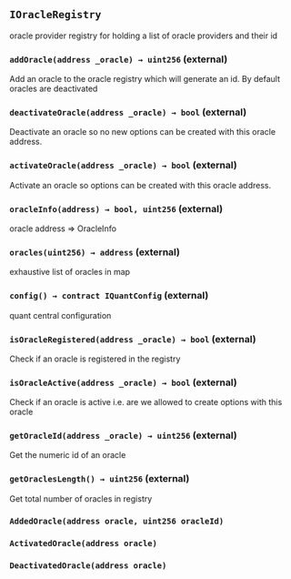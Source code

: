 ## `IOracleRegistry`

oracle provider registry for holding a list of oracle providers and their id

### `addOracle(address _oracle) → uint256` (external)

Add an oracle to the oracle registry which will generate an id. By default oracles are deactivated

### `deactivateOracle(address _oracle) → bool` (external)

Deactivate an oracle so no new options can be created with this oracle address.

### `activateOracle(address _oracle) → bool` (external)

Activate an oracle so options can be created with this oracle address.

### `oracleInfo(address) → bool, uint256` (external)

oracle address => OracleInfo

### `oracles(uint256) → address` (external)

exhaustive list of oracles in map

### `config() → contract IQuantConfig` (external)

quant central configuration

### `isOracleRegistered(address _oracle) → bool` (external)

Check if an oracle is registered in the registry

### `isOracleActive(address _oracle) → bool` (external)

Check if an oracle is active i.e. are we allowed to create options with this oracle

### `getOracleId(address _oracle) → uint256` (external)

Get the numeric id of an oracle

### `getOraclesLength() → uint256` (external)

Get total number of oracles in registry

### `AddedOracle(address oracle, uint256 oracleId)`

### `ActivatedOracle(address oracle)`

### `DeactivatedOracle(address oracle)`
